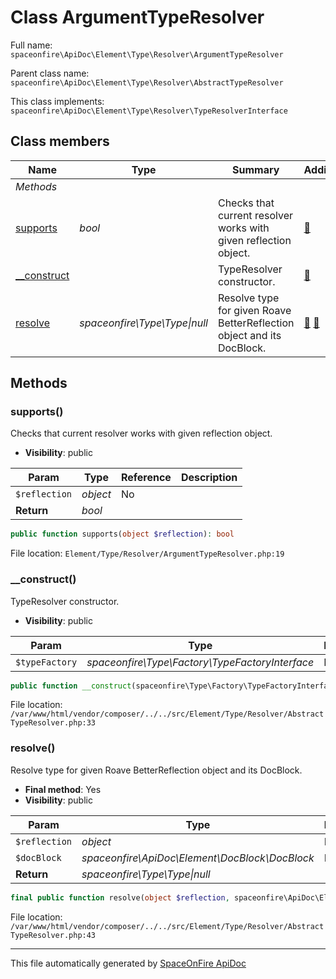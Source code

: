 # Class ArgumentTypeResolver

Full name: `spaceonfire\ApiDoc\Element\Type\Resolver\ArgumentTypeResolver`

Parent class name: `spaceonfire\ApiDoc\Element\Type\Resolver\AbstractTypeResolver`

This class implements: `spaceonfire\ApiDoc\Element\Type\Resolver\TypeResolverInterface`

## Class members

| Name                                                                                      | Type                              | Summary                                                                | Additional                                           |
| ----------------------------------------------------------------------------------------- | --------------------------------- | ---------------------------------------------------------------------- | ---------------------------------------------------- |
| _Methods_                                                                                 |                                   |                                                                        |                                                      |
| [supports](#spaceonfire_apidoc_element_type_resolver_argumenttyperesolver_supports)       | _bool_                            | Checks that current resolver works with given reflection object.       | [📢](# "Visibility: public")                         |
| [\_\_construct](#spaceonfire_apidoc_element_type_resolver_abstracttyperesolver_construct) |                                   | TypeResolver constructor.                                              | [📢](# "Visibility: public")                         |
| [resolve](#spaceonfire_apidoc_element_type_resolver_abstracttyperesolver_resolve)         | _spaceonfire\Type\Type&#124;null_ | Resolve type for given Roave BetterReflection object and its DocBlock. | [📌](# "Final element") [📢](# "Visibility: public") |

## Methods

<a name="spaceonfire_apidoc_element_type_resolver_argumenttyperesolver_supports"></a>

### supports()

Checks that current resolver works with given reflection object.

-   **Visibility**: public

| Param         | Type     | Reference | Description |
| ------------- | -------- | --------- | ----------- |
| `$reflection` | _object_ | No        |             |
| **Return**    | _bool_   |           |             |

```php
public function supports(object $reflection): bool
```

File location: `Element/Type/Resolver/ArgumentTypeResolver.php:19`

<a name="spaceonfire_apidoc_element_type_resolver_abstracttyperesolver_construct"></a>

### \_\_construct()

TypeResolver constructor.

-   **Visibility**: public

| Param          | Type                                            | Reference | Description |
| -------------- | ----------------------------------------------- | --------- | ----------- |
| `$typeFactory` | _spaceonfire\Type\Factory\TypeFactoryInterface_ | No        |             |

```php
public function __construct(spaceonfire\Type\Factory\TypeFactoryInterface $typeFactory)
```

File location: `/var/www/html/vendor/composer/../../src/Element/Type/Resolver/AbstractTypeResolver.php:33`

<a name="spaceonfire_apidoc_element_type_resolver_abstracttyperesolver_resolve"></a>

### resolve()

Resolve type for given Roave BetterReflection object and its DocBlock.

-   **Final method**: Yes
-   **Visibility**: public

| Param         | Type                                           | Reference | Description |
| ------------- | ---------------------------------------------- | --------- | ----------- |
| `$reflection` | _object_                                       | No        |             |
| `$docBlock`   | _spaceonfire\ApiDoc\Element\DocBlock\DocBlock_ | No        |             |
| **Return**    | _spaceonfire\Type\Type&#124;null_              |           |             |

```php
final public function resolve(object $reflection, spaceonfire\ApiDoc\Element\DocBlock\DocBlock $docBlock): spaceonfire\Type\Type|null
```

File location: `/var/www/html/vendor/composer/../../src/Element/Type/Resolver/AbstractTypeResolver.php:43`

---

This file automatically generated by [SpaceOnFire ApiDoc](https://github.com/spaceonfire/apidoc)
